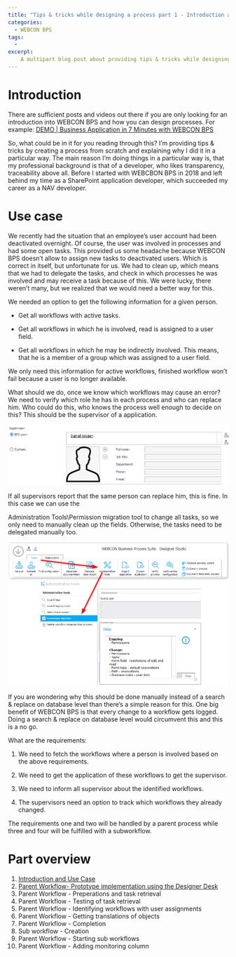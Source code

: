 ```yaml
---
title: "Tips & tricks while designing a process part 1 - Introduction and Use Case"
categories:
  - WEBCON BPS
tags:
  -   
excerpt:
    A multipart blog post about providing tips & tricks while designing a WEBCON BPS process. 
---
```


# Introduction

There are sufficient posts and videos out there if you are only looking for an
introduction into WEBCON BPS and how you can design processes. For example:
[DEMO \| Business Application in 7 Minutes with WEBCON BPS](https://www.youtube.com/watch?v=U7fYjI71XtM&list=PL5F22BFB60089115D&index=28)



So, what could be in it for you reading through this? I’m providing tips &
tricks by creating a process from scratch and explaining why I did it in a
particular way. The main reason I’m doing things in a particular way is, that my
professional background is that of a developer, who likes transparency,
traceability above all. Before I started with WEBCBON BPS in 2018 and left
behind my time as a SharePoint application developer, which succeeded my career
as a NAV developer.

# Use case

We recently had the situation that an employee’s user account had been
deactivated overnight. Of course, the user was involved in processes and had
some open tasks. This provided us some headache because WEBCON BPS doesn’t allow
to assign new tasks to deactivated users. Which is correct in itself, but
unfortunate for us. We had to clean up, which means that we had to delegate the
tasks, and check in which processes he was involved and may receive a task
because of this. We were lucky, there weren’t many, but we realized that we
would need a better way for this.

We needed an option to get the following information for a given person.

-   Get all workflows with active tasks.

-   Get all workflows in which he is involved, read is assigned to a user field.

-   Get all workflows in which he may be indirectly involved. This means, that
    he is a member of a group which was assigned to a user field.

We only need this information for active workflows, finished workflow won’t fail
because a user is no longer available.

What should we do, once we know which workflows may cause an error? We need to
verify which role he has in each process and who can replace him. Who could do
this, who knows the process well enough to decide on this? This should be the
supervisor of a application.

![](/assets/images/posts/tips-and-tricks-process-design/f70d8b427fc50f0034c225c80e699b75.png)

If all supervisors report that the same person can replace him, this is fine. In
this case we can use the

Administration Tools\\Permission migration tool to change all tasks, so we only
need to manually clean up the fields. Otherwise, the tasks need to be delegated
manually too.

![](/assets/images/posts/tips-and-tricks-process-design/efeef154dbc76c261946ce2d23246de8.png)

If you are wondering why this should be done manually instead of a search &
replace on database level than there’s a simple reason for this. One big benefit
of WEBCON BPS is that every change to a workflow gets logged. Doing a search &
replace on database level would circumvent this and this is a no go.

What are the requirements:

1.   We need to fetch the workflows where a person is involved based on the above
    requirements.

2.   We need to get the application of these workflows to get the supervisor.

3.   We need to inform all supervisor about the identified workflows.

4.   The supervisors need an option to track which workflows they already
    changed.

The requirements one and two will be handled by a parent process while three and four will be fulfilled with a subworkflow.

# Part overview
1. [Introduction and Use Case](/posts/2021/02/01/tips-and-tricks-process-design-part-1)
2. [Parent Workflow- Prototype implementation using the Designer Desk](/posts/2021/02/08/tips-and-tricks-process-design-part-2)
3. Parent Workflow - Preperations and task retrieval
4. Parent Workflow - Testing of task retrieval
5. Parent Workflow - Identifying workflows with user assignments
6. Parent Workflow - Getting translations of objects
7. Parent Workflow - Completion
8. Sub workflow - Creation 
9. Parent Workflow - Starting sub workflows
10. Parent Workflow - Adding monitoring column
